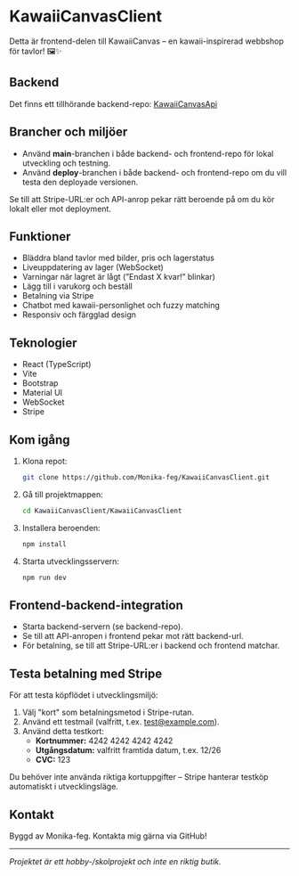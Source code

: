 # KawaiiCanvasClient

Detta är frontend-delen till KawaiiCanvas – en kawaii-inspirerad webbshop för tavlor! 🖼️✨

## Backend

Det finns ett tillhörande backend-repo: [KawaiiCanvasApi](https://github.com/Monika-feg/KawaiiCanvasApi)

## Brancher och miljöer

- Använd **main**-branchen i både backend- och frontend-repo för lokal utveckling och testning.
- Använd **deploy**-branchen i både backend- och frontend-repo om du vill testa den deployade versionen.

Se till att Stripe-URL:er och API-anrop pekar rätt beroende på om du kör lokalt eller mot deployment.

## Funktioner

- Bläddra bland tavlor med bilder, pris och lagerstatus
- Liveuppdatering av lager (WebSocket)
- Varningar när lagret är lågt (”Endast X kvar!” blinkar)
- Lägg till i varukorg och beställ
- Betalning via Stripe
- Chatbot med kawaii-personlighet och fuzzy matching
- Responsiv och färgglad design

## Teknologier

- React (TypeScript)
- Vite
- Bootstrap
- Material UI
- WebSocket
- Stripe

## Kom igång

1. Klona repot:
   ```bash
   git clone https://github.com/Monika-feg/KawaiiCanvasClient.git
   ```
2. Gå till projektmappen:
   ```bash
   cd KawaiiCanvasClient/KawaiiCanvasClient
   ```
3. Installera beroenden:
   ```bash
   npm install
   ```
4. Starta utvecklingsservern:
   ```bash
   npm run dev
   ```

## Frontend-backend-integration

- Starta backend-servern (se backend-repo).
- Se till att API-anropen i frontend pekar mot rätt backend-url.
- För betalning, se till att Stripe-URL:er i backend och frontend matchar.

## Testa betalning med Stripe

För att testa köpflödet i utvecklingsmiljö:

1. Välj "kort" som betalningsmetod i Stripe-rutan.
2. Använd ett testmail (valfritt, t.ex. test@example.com).
3. Använd detta testkort:
   - **Kortnummer:** 4242 4242 4242 4242
   - **Utgångsdatum:** valfritt framtida datum, t.ex. 12/26
   - **CVC:** 123

Du behöver inte använda riktiga kortuppgifter – Stripe hanterar testköp automatiskt i utvecklingsläge.

## Kontakt

Byggd av Monika-feg. Kontakta mig gärna via GitHub!

---

_Projektet är ett hobby-/skolprojekt och inte en riktig butik._
